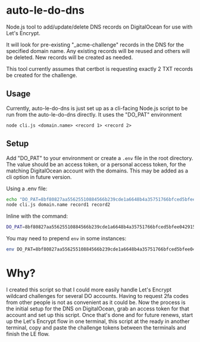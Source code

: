 # auto-le-do-dns

Node.js tool to add/update/delete DNS records on DigitalOcean for use with Let's
Encrypt.

It will look for pre-existing "\_acme-challenge" records in the DNS for the
specified domain name. Any existing records will be reused and others will be
deleted. New records will be created as needed.

This tool currently assumes that certbot is requesting exactly 2 TXT records be
created for the challenge.

## Usage

Currently, auto-le-do-dns is just set up as a cli-facing Node.js script to be run
from the auto-le-do-dns directly. It uses the "DO_PAT" environment

```
node cli.js <domain.name> <record 1> <record 2>
```

## Setup

Add "DO_PAT" to your environment or create a `.env` file in the root directory.
The value should be an access token, or a personal access token, for the
matching DigitalOcean account with the domains. This may be added as a cli
option in future version.

Using a .env file:

```bash
echo "DO_PAT=8bf80827aa55625510884566b239cde1a6648b4a35751766bfced5bfee042915" > .env
node cli.js domain.name record1 record2
```

Inline with the command:

```bash
DO_PAT=8bf80827aa55625510884566b239cde1a6648b4a35751766bfced5bfee042915 node cli.js domain.name record1 record2
```

You may need to prepend `env` in some instances:

```bash
env DO_PAT=8bf80827aa55625510884566b239cde1a6648b4a35751766bfced5bfee042915 node cli.js domain.name record1 record2
```

# Why?

I created this script so that I could more easily handle Let's Encrypt wildcard
challenges for several DO accounts. Having to request 2fa codes from other
people is not as convenient as it could be. Now the process is the initial setup
for the DNS on DigitalOcean, grab an access token for that account and set up
this script. Once that's done and for future renews, start up the Let's Encrypt
flow in one terminal, this script at the ready in another terminal, copy and
paste the challenge tokens between the terminals and finish the LE flow.
